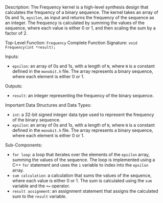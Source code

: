 Description:
The Frequency kernel is a high-level synthesis design that calculates the frequency of a binary sequence. The kernel takes an array of 0s and 1s, `epsilon`, as input and returns the frequency of the sequence as an integer. The frequency is calculated by summing the values of the sequence, where each value is either 0 or 1, and then scaling the sum by a factor of 2.

Top-Level Function: `Frequency`
Complete Function Signature: `void Frequency(int *result);`

Inputs:
- `epsilon`: an array of 0s and 1s, with a length of `N`, where `N` is a constant defined in the `monobit.h` file. The array represents a binary sequence, where each element is either 0 or 1.

Outputs:
- `result`: an integer representing the frequency of the binary sequence.

Important Data Structures and Data Types:
- `int`: a 32-bit signed integer data type used to represent the frequency of the binary sequence.
- `epsilon`: an array of 0s and 1s, with a length of `N`, where `N` is a constant defined in the `monobit.h` file. The array represents a binary sequence, where each element is either 0 or 1.

Sub-Components:
- `for loop`: a loop that iterates over the elements of the `epsilon` array, summing the values of the sequence. The loop is implemented using a C++ `for` statement and uses the `i` variable to index into the `epsilon` array.
- `sum calculation`: a calculation that sums the values of the sequence, where each value is either 0 or 1. The sum is calculated using the `sum` variable and the `+=` operator.
- `result assignment`: an assignment statement that assigns the calculated sum to the `result` variable.